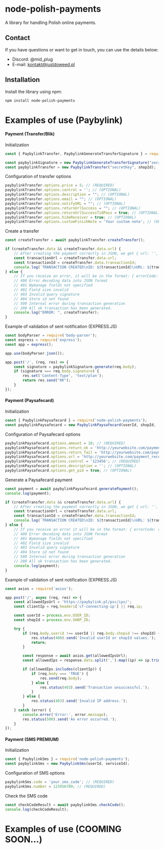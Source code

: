 # node-polish-payments
A library for handling Polish online payments.

## Contact
If you have questions or want to get in touch, you can use the details below:

- Discord: @mid_plug
- E-mail: kontakt@justdoweed.pl

## Installation
Install the library using npm:
```bash
npm install node-polish-payments
```

# Examples of use (Paybylink)
#### Payment (Transfer/Blik)
Initialization
```js
const { PaybylinkTransfer, PaybylinkGenerateTransferSignature } = require('node-polish-payments');

const paybylinkSignature = new PaybylinkGenerateTransferSignature("secretKey", shopId);
const paybylinkTransfer = new PaybylinkTransfer("secretKey", shopId);

```
Configuration of transfer options
```js
paybylinkTransfer.options.price = 5; // (REQUIRED)
paybylinkTransfer.options.control = ''; // (OPTIONAL)
paybylinkTransfer.options.description = ""; // (OPTIONAL)
paybylinkTransfer.options.email = ""; // (OPTIONAL)
paybylinkTransfer.options.notifyURL = ""; // (OPTIONAL)
paybylinkTransfer.options.returnUrlSuccess = ""; // (OPTIONAL)
paybylinkTransfer.options.returnUrlSuccessTidPass = true; // (OPTIONAL)
paybylinkTransfer.options.hideReceiver = true; // (OPTIONAL)
paybylinkTransfer.options.customFinishNote = 'Your custom note'; // (OPTIONAL)
```

Create a transfer
```js
const createTransfer = await paybylinkTransfer.createTransfer();

if (createTransfer.data && createTransfer.data.url) {
    // After creating the payment correctly in JSON, we get { url: '', transactionId: '' }
    const transactionUrl = createTransfer.data.url;
    const transactionId = createTransfer.data.transactionId;
    console.log(`TRANSACTION CREATED\nID: ${transactionId}\nURL: ${transactionUrl}`);
} else {
    // If you receive an error, it will be in the format: { errorCode: 404, error: "Here some error" }
    // 400 Error decoding data into JSON format
    // 401 Wymanage fields not specified
    // 402 Field size invalid
    // 403 Invalid query signature
    // 404 Store id not found
    // 500 Internal error during transaction generation
    // 200 All ok transaction has been generated.
    console.log("ERROR: ", createTransfer);
}
```

Example of validation of sent notification (EXPRESS.JS)
```js
const bodyParser = require('body-parser');
const express = require('express');
const app = express();

app.use(bodyParser.json());

app.post('/', (req, res) => {
    const signature = paybylinkSignature.generate(req.body);
    if (signature === req.body.signature) {
        res.set('Content-Type', 'text/plan');
        return res.send("OK");
    }
});
```

#### Payment (Paysafecard)
Initialization
```js
const { PaybylinkPaysafecard } = require('node-polish-payments');
const paybylinkPaysafecard = new PaybylinkPaysafecard(userId, shopId, 'pin');
```

Configuration of Paysafecard options
```js
paybylinkPaysafecard.options.amount = 10; // (REQUIRED)
paybylinkPaysafecard.options.return_ok = 'http://yourwebsite.com/payment_success'; // (REQUIRED)
paybylinkPaysafecard.options.return_fail = 'http://yourwebsite.com/payment_failure'; // (REQUIRED)
paybylinkPaysafecard.options.url = 'http://yourwebsite.com/payment_receive.php'; // (REQUIRED)
paybylinkPaysafecard.options.control = '123456'; // (REQUIRED)
paybylinkPaysafecard.options.description = ''; // (OPTIONAL)
paybylinkPaysafecard.options.get_pid = true; // (OPTIONAL)
```

Generate a Paysafecard payment
```js
const payment = await paybylinkPaysafecard.generatePayment();
console.log(payment);

if (createTransfer.data && createTransfer.data.url) {
    // After creating the payment correctly in JSON, we get { url: '', transactionId: '' }
    const transactionUrl = createTransfer.data.url;
    const transactionId = createTransfer.data.transactionId;
    console.log(`TRANSACTION CREATED\nID: ${transactionId}\nURL: ${transactionUrl}`);
} else {
    // If you receive an error it will be in the format: { errorCode: code, error: "Here some error" }
    // 400 Error decoding data into JSON format
    // 401 Wymanage fields not specified
    // 402 Field size invalid
    // 403 Invalid query signature
    // 404 Store id not found
    // 500 Internal error during transaction generation
    // 200 All ok transaction has been generated.
    console.log(payment);
}
```

Example of validation of sent notification (EXPRESS.JS)
```js
const axios = require('axios');

app.post('/', async (req, res) => {
    const allowedIpsUrl = 'https://paybylink.pl/psc/ips/';
    const clientIp = req.headers['cf-connecting-ip'] || req.ip;

    const userId = process.env.USER_ID;
    const shopId = process.env.SHOP_ID;    

    try {
        if (req.body.userid !== userId || req.body.shopid !== shopId) {
            res.status(400).send('Invalid userId or shopId values.');
            return;
        }

        const response = await axios.get(allowedIpsUrl);
        const allowedIps = response.data.split(',').map((ip) => ip.trim());

        if (allowedIps.includes(clientIp)) {
            if (req.body === 'TRUE') {
                res.send(req.body);
            } else {
                res.status(403).send('Transaction unsuccessful.');
            }
        } else {
            res.status(403).send('Invalid IP address.');
        }
    } catch (error) {
        console.error('Error:', error.message);
        res.status(500).send('An error occurred.');
    }
});
```

#### Payment (SMS PREMIUM)
Initialization
```js
const { PaybylinkSms } = require('node-polish-payments');
const paybylinkSms = new PaybylinkSms(userId, serviceId);
```

Configuration of SMS options
```js
paybylinkSms.code = 'your_sms_code'; // (REQUIRED)
paybylinkSms.number = 123456789; // (REQUIRED)
```

Check the SMS code
```js
const checkCodeResult = await paybylinkSms.checkCode();
console.log(checkCodeResult);
```

# Examples of use (COOMING SOON...)
